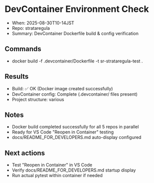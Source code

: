 # DevContainer Environment Check
- When: 2025-08-30T10-14JST
- Repo: strataregula
- Summary: DevContainer Dockerfile build & config verification

## Commands
- docker build -f .devcontainer/Dockerfile -t sr-strataregula-test .

## Results
- Build: ✅ OK (Docker image created successfully)
- DevContainer config: Complete (.devcontainer/ files present)
- Project structure: various

## Notes
- Docker build completed successfully for all 5 repos in parallel
- Ready for VS Code "Reopen in Container" testing
- docs/README_FOR_DEVELOPERS.md auto-display configured

## Next actions
- Test "Reopen in Container" in VS Code
- Verify docs/README_FOR_DEVELOPERS.md startup display
- Run actual pytest within container if needed

